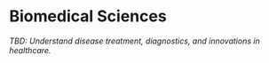 # Biomedical Sciences

_TBD: Understand disease treatment, diagnostics, and innovations in healthcare._